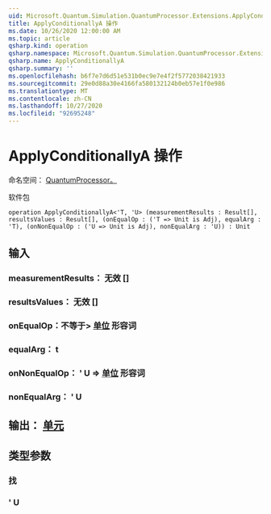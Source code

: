 ```yaml
---
uid: Microsoft.Quantum.Simulation.QuantumProcessor.Extensions.ApplyConditionallyA
title: ApplyConditionallyA 操作
ms.date: 10/26/2020 12:00:00 AM
ms.topic: article
qsharp.kind: operation
qsharp.namespace: Microsoft.Quantum.Simulation.QuantumProcessor.Extensions
qsharp.name: ApplyConditionallyA
qsharp.summary: ''
ms.openlocfilehash: b6f7e7d6d51e531b0ec9e7e4f2f5772038421933
ms.sourcegitcommit: 29e0d88a30e4166fa580132124b0eb57e1f0e986
ms.translationtype: MT
ms.contentlocale: zh-CN
ms.lasthandoff: 10/27/2020
ms.locfileid: "92695248"
---
```

# <a name="applyconditionallya-operation"></a>ApplyConditionallyA 操作

命名空间： [QuantumProcessor。](xref:Microsoft.Quantum.Simulation.QuantumProcessor.Extensions)

软件包 [](https://nuget.org/packages/)




```qsharp
operation ApplyConditionallyA<'T, 'U> (measurementResults : Result[], resultsValues : Result[], (onEqualOp : ('T => Unit is Adj), equalArg : 'T), (onNonEqualOp : ('U => Unit is Adj), nonEqualArg : 'U)) : Unit
```


## <a name="input"></a>输入

### <a name="measurementresults--__invalidresult__"></a>measurementResults： __无效 <Result>__ []




### <a name="resultsvalues--__invalidresult__"></a>resultsValues： __无效 <Result>__ []




### <a name="onequalop--t--unit-adj"></a>onEqualOp：不等于> [单位](xref:microsoft.quantum.lang-ref.unit) 形容词




### <a name="equalarg--t"></a>equalArg： t




### <a name="onnonequalop--u--unit-adj"></a>onNonEqualOp： ' U => [单位](xref:microsoft.quantum.lang-ref.unit) 形容词




### <a name="nonequalarg--u"></a>nonEqualArg： ' U





## <a name="output--unit"></a>输出： [单元](xref:microsoft.quantum.lang-ref.unit)



## <a name="type-parameters"></a>类型参数

### <a name="t"></a>找


### <a name="u"></a>' U

